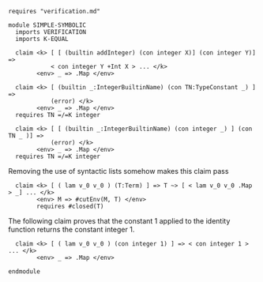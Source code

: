 ```k
requires "verification.md"

module SIMPLE-SYMBOLIC
  imports VERIFICATION
  imports K-EQUAL

  claim <k> [ [ (builtin addInteger) (con integer X)] (con integer Y)] =>
            < con integer Y +Int X > ... </k>
        <env> _ => .Map </env>

  claim <k> [ (builtin _:IntegerBuiltinName) (con TN:TypeConstant _) ] =>
            (error) </k>
        <env> _ => .Map </env>
  requires TN =/=K integer

  claim <k> [ [ (builtin _:IntegerBuiltinName) (con integer _) ] (con TN _ )] =>
            (error) </k>
        <env> _ => .Map </env>
  requires TN =/=K integer
```
 Removing the use of syntactic lists somehow makes this claim pass

```k
  claim <k> [ ( lam v_0 v_0 ) (T:Term) ] => T ~> [ < lam v_0 v_0 .Map > _] ... </k>
        <env> M => #cutEnv(M, T) </env>
        requires #closed(T)
```

The following claim proves that the constant 1 applied to the identity function returns the
constant integer 1.

```k
  claim <k> [ ( lam v_0 v_0 ) (con integer 1) ] => < con integer 1 > ... </k>
        <env> _ => .Map </env>

endmodule
```
